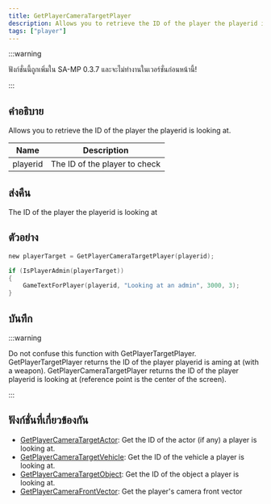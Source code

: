 ```yaml
---
title: GetPlayerCameraTargetPlayer
description: Allows you to retrieve the ID of the player the playerid is looking at.
tags: ["player"]
---
```


:::warning

ฟังก์ชั่นนี้ถูกเพิ่มใน SA-MP 0.3.7 และจะไม่ทำงานในเวอร์ชั่นก่อนหน้านี้!

:::

## คำอธิบาย

Allows you to retrieve the ID of the player the playerid is looking at.

| Name     | Description                   |
| -------- | ----------------------------- |
| playerid | The ID of the player to check |

## ส่งคืน

The ID of the player the playerid is looking at

## ตัวอย่าง

```c
new playerTarget = GetPlayerCameraTargetPlayer(playerid);

if (IsPlayerAdmin(playerTarget))
{
    GameTextForPlayer(playerid, "Looking at an admin", 3000, 3);
}
```

## บันทึก

:::warning

Do not confuse this function with GetPlayerTargetPlayer. GetPlayerTargetPlayer returns the ID of the player playerid is aming at (with a weapon). GetPlayerCameraTargetPlayer returns the ID of the player playerid is looking at (reference point is the center of the screen).

:::

## ฟังก์ชั่นที่เกี่ยวข้องกัน

- [GetPlayerCameraTargetActor](../functions/GetPlayerCameraTargetActor): Get the ID of the actor (if any) a player is looking at.
- [GetPlayerCameraTargetVehicle](../functions/GetPlayerCameraTargetVehicle): Get the ID of the vehicle a player is looking at.
- [GetPlayerCameraTargetObject](../functions/GetplayerCameraTargetObject): Get the ID of the object a player is looking at.
- [GetPlayerCameraFrontVector](../functions/GetPlayercameraFrontVector): Get the player's camera front vector
